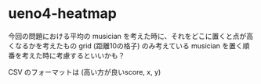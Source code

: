 # ueno4-heatmap

今回の問題における平均の musician を考えた時に、それをどこに置くと点が高くなるかを考えたもの
grid (距離10の格子) のみ考えている
musician を置く順番を考えた時に考慮するといいかも？

CSV のフォーマットは (高い方が良いscore, x, y)
